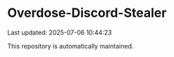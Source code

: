 # Overdose-Discord-Stealer

Last updated: 2025-07-06 10:44:23

This repository is automatically maintained.

